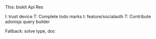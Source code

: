 This:
biskit
Api Res


I: trust device
T: Complete todo marks
t: feature/socialauth
T: Contribute adonisjs query builder


Fallback: solve type, doc
